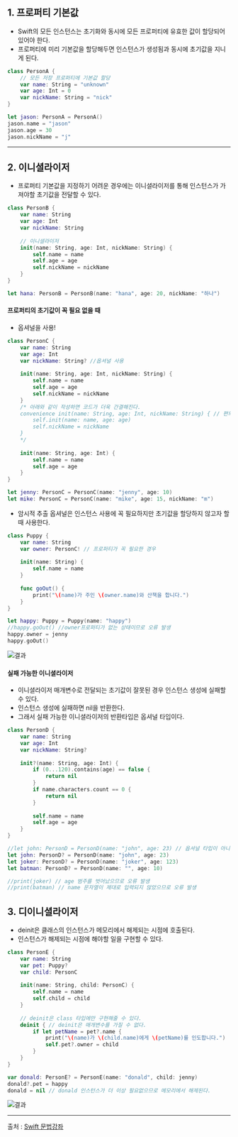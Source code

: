 ## 1. 프로퍼티 기본값

- Swift의 모든 인스턴스는 초기화와 동시에 모든 프로퍼티에 유효한 값이 할당되어 있어야 한다.
- 프로퍼티에 미리 기본값을 할당해두면 인스턴스가 생성됨과 동시에 초기값을 지니게 된다.


```swift
class PersonA {
    // 모든 저장 프로퍼티에 기본값 할당
    var name: String = "unknown"
    var age: Int = 0
    var nickName: String = "nick"
}

let jason: PersonA = PersonA()
jason.name = "jason"
jason.age = 30
jason.nickName = "j"

```

------------------

## 2. 이니셜라이저

- 프로퍼티 기본값을 지정하기 어려운 경우에는 이니셜라이저를 통해 인스턴스가 가져야할 초기값을 전달할 수 있다.

```swift
class PersonB {
    var name: String
    var age: Int
    var nickName: String
    
    // 이니셜라이저
    init(name: String, age: Int, nickName: String) {
        self.name = name
        self.age = age
        self.nickName = nickName
    }
}

let hana: PersonB = PersonB(name: "hana", age: 20, nickName: "하나")

```

#### 프로퍼티의 초기값이 꼭 필요 없을 때

- 옵셔널을 사용!

```swift
class PersonC {
    var name: String
    var age: Int
    var nickName: String? //옵셔널 사용
    
    init(name: String, age: Int, nickName: String) {
        self.name = name
        self.age = age
        self.nickName = nickName
    }
    /* 아래와 같이 작성하면 코드가 더욱 간결해진다.
    convenience init(name: String, age: Int, nickName: String) { // 편의 이니셜라이저
        self.init(name: name, age: age)
        self.nickName = nickName
    }
    */
    
    init(name: String, age: Int) {
        self.name = name
        self.age = age
    }
}

let jenny: PersonC = PersonC(name: "jenny", age: 10)
let mike: PersonC = PersonC(name: "mike", age: 15, nickName: "m")

```

- 암시적 추출 옵셔널은 인스턴스 사용에 꼭 필요하지만 초기값을 할당하지 않고자 할 때 사용한다.

```swift
class Puppy {
    var name: String
    var owner: PersonC! // 프로퍼티가 꼭 필요한 경우
    
    init(name: String) {
        self.name = name
    }
    
    func goOut() {
        print("\(name)가 주인 \(owner.name)와 산책을 합니다.")
    }
}

let happy: Puppy = Puppy(name: "happy") 
//happy.goOut() //owner프로퍼티가 없는 상태이므로 오류 발생
happy.owner = jenny
happy.goOut()

```
![결과](https://user-images.githubusercontent.com/54324782/147302860-95a592ff-330c-4587-b23d-ba4393829e80.png)


#### 실패 가능한 이니셜라이저

- 이니셜라이저 매개변수로 전달되는 초기값이 잘못된 경우 인스턴스 생성에 실패할 수 있다.
- 인스턴스 생성에 실패하면 nil을 반환한다.
- 그래서 실패 가능한 이니셜라이저의 반환타입은 옵셔널 타입이다.

```swift
class PersonD {
    var name: String
    var age: Int
    var nickName: String?
    
    init?(name: String, age: Int) {
        if (0...120).contains(age) == false {
            return nil
        }
        if name.characters.count == 0 {
            return nil
        }
        
        self.name = name
        self.age = age
    }
}

//let john: PersonD = PersonD(name: "john", age: 23) // 옵셔널 타입이 아니라면 오류 발생
let john: PersonD? = PersonD(name: "john", age: 23)
let joker: PersonD? = PersonD(name: "joker", age: 123)
let batman: PersonD? = PersonD(name: "", age: 10)

//print(joker) // age 범주를 벗어났으므로 오류 발생
//print(batman) // name 문자열이 제대로 입력되지 않았으므로 오류 발생

```

## 3. 디이니셜라이저

- deinit은 클래스의 인스턴스가 메모리에서 해제되는 시점에 호출된다.
- 인스턴스가 해제되는 시점에 해야할 일을 구현할 수 있다.

```swift
class PersonE {
    var name: String
    var pet: Puppy?
    var child: PersonC
    
    init(name: String, child: PersonC) {
        self.name = name
        self.child = child
    }
    
    // deinit은 class 타입에만 구현해줄 수 있다.
    deinit { // deinit은 매개변수를 가질 수 없다.
        if let petName = pet?.name {
            print("\(name)가 \(child.name)에게 \(petName)를 인도합니다.")
            self.pet?.owner = child
        }
    }
}

var donald: PersonE? = PersonE(name: "donald", child: jenny)
donald?.pet = happy
donald = nil // donald 인스턴스가 더 이상 필요없으므로 메모리에서 해제된다.

```
![결과](https://user-images.githubusercontent.com/54324782/147303355-85c41763-f404-47d5-9b1b-52c9bff1f76c.png)


-------------------
출처 : [Swift 문법강좌](https://www.youtube.com/playlist?list=PLz8NH7YHUj_ZmlgcSETF51Z9GSSU6Uioy)

